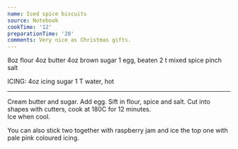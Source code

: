 ```yaml
---
name: Iced spice biscuits
source: Notebook
cookTime: '12'
preparationTime: '20'
comments: Very nice as Christmas gifts.
---
```


8oz flour
4oz butter
4oz brown sugar
1 egg, beaten
2 t mixed spice
pinch salt

ICING:
4oz icing sugar
1 T water, hot

---

Cream butter and sugar.  Add egg.  Sift in flour, spice and salt.  Cut into shapes with cutters, cook at 180C for 12 minutes.  
Ice when cool.

You can also stick two together with raspberry jam and ice the top one with pale pink coloured icing.

